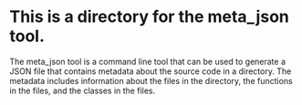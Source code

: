 # This is a directory for the meta_json tool.

The meta_json tool is a command line tool that can be used to generate a JSON file that contains metadata about the source code in a directory. The metadata includes information about the files in the directory, the functions in the files, and the classes in the files.